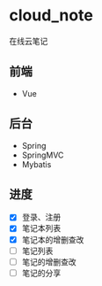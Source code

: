 # cloud_note
在线云笔记

## 前端

+ Vue

## 后台

+ Spring
+ SpringMVC
+ Mybatis

## 进度

- [x] 登录、注册
- [x] 笔记本列表
- [x] 笔记本的增删查改
- [ ] 笔记列表
- [ ] 笔记的增删查改
- [ ] 笔记的分享